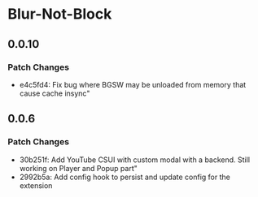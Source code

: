 # Blur-Not-Block

## 0.0.10

### Patch Changes

- e4c5fd4: Fix bug where BGSW may be unloaded from memory that cause cache insync"

## 0.0.6

### Patch Changes

- 30b251f: Add YouTube CSUI with custom modal with a backend. Still working on Player and Popup part"
- 2992b5a: Add config hook to persist and update config for the extension
